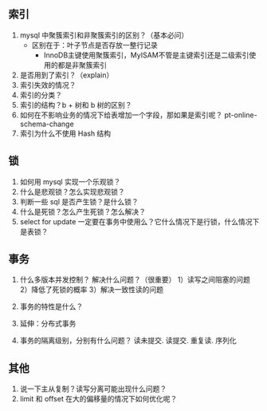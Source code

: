## 索引
1. mysql 中聚簇索引和非聚簇索引的区别？（基本必问）
   - 区别在于：叶子节点是否存放一整行记录
     - InnoDB主键使用聚簇索引，MyISAM不管是主键索引还是二级索引使用的都是非聚簇索引
2. 是否用到了索引？（explain）
3. 索引失效的情况？
4. 索引的分类？
5. 索引的结构？b + 树和 b 树的区别？
6. 如何在不影响业务的情况下给表增加一个字段，那如果是索引呢？
pt-online-schema-change
7. 索引为什么不使用 Hash 结构

## 锁
1. 如何用 mysql 实现一个乐观锁？
2. 什么是悲观锁？怎么实现悲观锁？
3. 判断一些 sql 是否产生锁？是什么锁？
4. 什么是死锁？怎么产生死锁？怎么解决？
5. select for update 一定要在事务中使用么？它什么情况下是行锁，什么情况下是表锁？

## 事务
1. 什么多版本并发控制？ 解决什么问题？（很重要）
1）读写之间阻塞的问题
2）降低了死锁的概率
3）解决一致性读的问题

2. 事务的特性是什么？
3. 延伸：分布式事务
4. 事务的隔离级别，分别有什么问题？
读未提交. 读提交. 重复读. 序列化

## 其他
1. 说一下主从复制？读写分离可能出现什么问题？
2. limit 和 offset 在大的偏移量的情况下如何优化呢？
